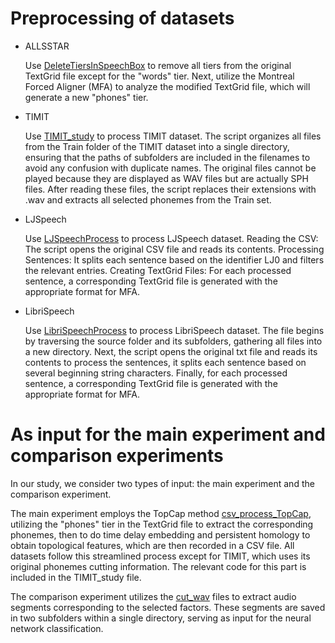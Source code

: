 # Preprocessing of datasets
- ALLSSTAR
  
  Use [DeleteTiersInSpeechBox](https://github.com/sustech-topology/TopCap/blob/main/dataset%20preprocessing/DeleteTiersInSpeechBox.py) to remove all 
  tiers from the original TextGrid file except for the "words" tier. Next, utilize the Montreal Forced Aligner (MFA) to analyze the modified TextGrid 
  file, which will generate a new "phones" tier. 
  
- TIMIT
  
  Use [TIMIT_study](https://github.com/sustech-topology/TopCap/blob/main/dataset%20preprocessing/TIMIT_study.py) to process TIMIT dataset. The script 
  organizes all files from the Train folder of the TIMIT dataset into a single directory, ensuring that the paths of subfolders are included in the 
  filenames to avoid any confusion with duplicate names. The original files cannot be played because they are displayed as WAV files but are actually 
  SPH files. After reading these files, the script replaces their extensions with .wav and extracts all selected phonemes from the Train set.
  
- LJSpeech
  
  Use [LJSpeechProcess](https://github.com/sustech-topology/TopCap/blob/main/dataset%20preprocessing/LJSpeechProcess.py) to process LJSpeech dataset. 
  Reading the CSV: The script opens the original CSV file and reads its contents. Processing Sentences: It splits each sentence based on the identifier 
  LJ0 and filters the relevant entries. Creating TextGrid Files: For each processed sentence, a corresponding TextGrid file is generated with the 
  appropriate format for MFA.
  
- LibriSpeech
  
  Use [LibriSpeechProcess](https://github.com/sustech-topology/TopCap/blob/main/dataset%20preprocessing/LibriSpeechProcess.py) to process LibriSpeech 
  dataset. The file begins by traversing the source folder and its subfolders, gathering all files into a new directory. Next, the script opens the 
  original txt file and reads its contents to process the sentences, it splits each sentence based on several beginning string characters. Finally, 
  for each processed sentence, a corresponding TextGrid file is generated with the appropriate format for MFA.

# As input for the main experiment and comparison experiments
In our study, we consider two types of input: the main experiment and the comparison experiment. 

The main experiment employs the TopCap method [csv_process_TopCap](https://github.com/sustech-topology/TopCap/blob/main/dataset%20preprocessing/csv_process_TopCap.py), utilizing the "phones" tier in the TextGrid file to extract the corresponding phonemes, then to do time delay embedding and persistent homology to obtain topological features, which are then recorded in a CSV file. All datasets follow this streamlined process except for TIMIT, which uses its original phonemes cutting information. The relevant code for this part is included in the TIMIT_study file. 

The comparison experiment utilizes the [cut_wav](https://github.com/sustech-topology/TopCap/blob/main/dataset%20preprocessing/cut_wav.py) files to extract audio segments corresponding to the selected factors. These segments are saved in two subfolders within a single directory, serving as input for the neural network classification.
